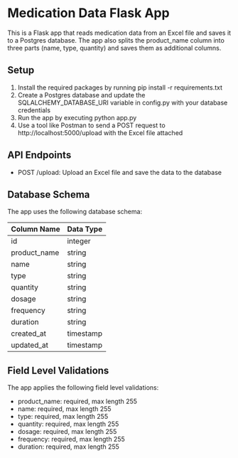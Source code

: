 # Medication Data Flask App

This is a Flask app that reads medication data from an Excel file and saves it to a Postgres database. The app also splits the product_name column into three parts (name, type, quantity) and saves them as additional columns.

## Setup

1. Install the required packages by running pip install -r requirements.txt
2. Create a Postgres database and update the SQLALCHEMY_DATABASE_URI variable in config.py with your database credentials
3. Run the app by executing python app.py
4. Use a tool like Postman to send a POST request to http://localhost:5000/upload with the Excel file attached

## API Endpoints

* POST /upload: Upload an Excel file and save the data to the database

## Database Schema

The app uses the following database schema:

| Column Name | Data Type |
| --- | --- |
| id | integer |
| product_name | string |
| name | string |
| type | string |
| quantity | string |
| dosage | string |
| frequency | string |
| duration | string |
| created_at | timestamp |
| updated_at | timestamp |

## Field Level Validations

The app applies the following field level validations:

* product_name: required, max length 255
* name: required, max length 255
* type: required, max length 255
* quantity: required, max length 255
* dosage: required, max length 255
* frequency: required, max length 255
* duration: required, max length 255
